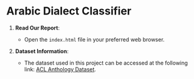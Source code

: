 # Arabic Dialect Classifier


1. **Read Our Report**:
   - Open the `index.html` file in your preferred web browser.

2. **Dataset Information**:
   - The dataset used in this project can be accessed at the following link: [ACL Anthology Dataset](https://aclanthology.org/P11-2007/).
